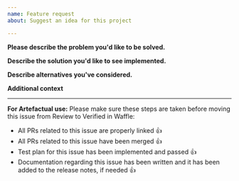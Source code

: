 ```yaml
---
name: Feature request
about: Suggest an idea for this project

---
```


**Please describe the problem you'd like to be solved.**


**Describe the solution you'd like to see implemented.**


**Describe alternatives you've considered.**


**Additional context**


---
**For Artefactual use:**
Please make sure these steps are taken before moving this issue from Review to Verified in Waffle:

- All PRs related to this issue are properly linked 👍
- All PRs related to this issue have been merged 👍
- Test plan for this issue has been implemented and passed 👍
- Documentation regarding this issue has been written and it has been added to the release notes, if needed 👍

